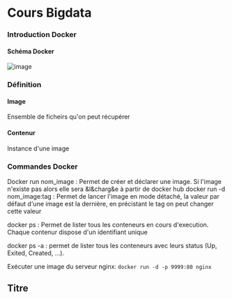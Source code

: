 # Cours Bigdata

### Introduction Docker
#### Schéma Docker
![image](https://user-images.githubusercontent.com/49778405/142819284-c8666904-5401-4a8c-9324-9f707feac9ba.png)

### Définition
#### Image
Ensemble de ficheirs qu'on peut récupérer 
#### Contenur
Instance d'une image

### Commandes Docker
Docker run nom_image : Permet de créer et déclarer une image. Si l'image n'existe pas alors elle sera &l&charg&e à partir de docker hub
docker run -d nom_image:tag : Permet de lancer l'image en mode détaché, la valeur par défaut d'une image est la dernière, en précistant le tag on peut changer cette valeur

docker ps : Permet de lister tous les conteneurs en cours d'execution. Chaque contenur dispose d'un identifiant unique

docker ps -a : permet de lister tous les conteneurs avec leurs status (Up, Exited, Created, ...).

Exécuter une image du serveur nginx: ```docker run -d -p 9999:80 nginx```

## Titre

